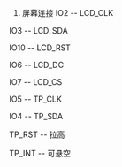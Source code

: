 1.  屏幕连接
IO2  --  LCD_CLK

IO3  --  LCD_SDA

IO10 --  LCD_RST

IO6  --  LCD_DC

IO7  --  LCD_CS

IO5  --  TP_CLK

IO4  --  TP_SDA

TP_RST  --  拉高

TP_INT  --  可悬空


